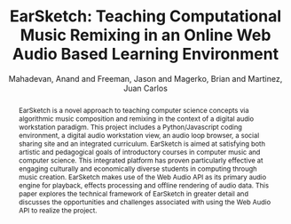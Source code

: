 --- 
title: "EarSketch: Teaching Computational Music Remixing in an Online Web Audio Based Learning Environment" 
abstract: "EarSketch is a novel approach to teaching computer science concepts via algorithmic music composition and remixing in the context of a digital audio workstation paradigm. This project includes a Python/Javascript coding environment, a digital audio workstation view, an audio loop browser, a social sharing site and an integrated curriculum. EarSketch is aimed at satisfying both artistic and pedagogical goals of introductory courses in computer music and computer science. This integrated platform has proven particularly effective at engaging culturally and economically diverse students in computing through music creation. EarSketch makes use of the Web Audio API as its primary audio engine for playback, effects processing and offline rendering of audio data. This paper explores the technical framework of EarSketch in greater detail and discusses the opportunities and challenges associated with using the Web Audio API to realize the project." 
address: "Paris" 
author: "Mahadevan, Anand and Freeman, Jason and Magerko, Brian and Martinez, Juan Carlos"
webAuthor: "Anand Mahadevan, Jason Freeman, Brian Magerko, Juan Carlos Martinez" 
booktitle: "Proceedings of the International Web Audio Conference" 
editor: "Goldszmidt, Samuel and Schnell, Norbert and Saiz, Victor and Matuszewski, Benjamin" 
month: "January"
pages: "" 
publisher: "IRCAM" 
series: "WAC '15"
track: "Paper"  
year: "2015" 
id: "2015_3" 
tags: year2015
media: none 
pdflink: /_data/papers/pdf/2015/2015_3.pdf
ISSN: 2663-5844
---